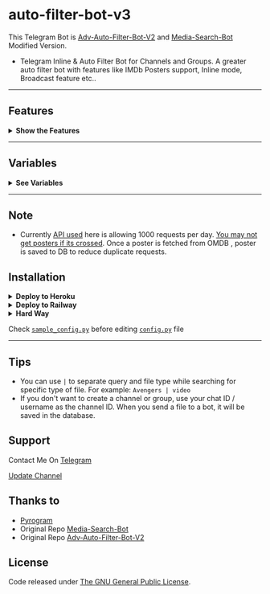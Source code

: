 # auto-filter-bot-v3
This Telegram Bot is [Adv-Auto-Filter-Bot-V2](https://github.com/CrazyBotsz/Adv-Auto-Filter-Bot-V2) and [Media-Search-Bot](https://github.com/Mahesh0253/Media-Search-bot) Modified Version.

- Telegram Inline & Auto Filter Bot for Channels and Groups. A greater auto filter bot with features like IMDb Posters support, Inline mode, Broadcast feature etc..

---

## Features

<details>
  <summary><b>Show the Features</b></summary>
<br/>

- Imdb posters for autofilter.
- Custom captions for your files.
- Index command to index all the files in a given channel (No ```USER_SESSION``` Required).
- Ability to Index Public Channels without being admin.
- Support Auto-Filter (Both in PM and in Groups)
- Once files saved in Database , exists until you manually deletes. (No Worry if post gets deleted from source channel.)
- Added Force subscribe (Only channel subscribes can use the bot)
- Ability to restrict groups(```AUTH_GROUPS```)

</details>

---

## Variables
<details>
  <summary><b>See Variables</b></summary>
<br/>

### Required Variables
* `BOT_TOKEN`: Create a bot using [@BotFather](https://telegram.dog/BotFather), and get the Telegram API token.
* `API_ID`: Get this value from [telegram.org](https://my.telegram.org/apps)
* `API_HASH`: Get this value from [telegram.org](https://my.telegram.org/apps)
* `CHANNELS`: Username or ID of channel or group. Separate multiple IDs by space
* `ADMINS`: Username or ID of Admin. Separate multiple Admins by space
* `ADMIN_ID`: Control BroadCast.
* `DATABASE_URI`: [mongoDB](https://www.mongodb.com) URI. Get this value from [mongoDB](https://www.mongodb.com). For more help watch this [video](https://youtu.be/nj-lJfkgb6w)
* `DATABASE_NAME`: Name of the database in [mongoDB](https://www.mongodb.com). For more help watch this [video](https://youtu.be/nj-lJfkgb6w)
* `BROADCAST`: Value should be `True` or `False`. Broadcast with Forward Tag or as Copy.(Without Forward Tag).
* `BROADCAST_CHANNEL`: ID of a Channel (user Notification).


## Optional Variables
* `OMDB_API_KEY`: OMBD_API_KEY to generate imdb poster for filter results.Get it from [omdbapi.com](http://www.omdbapi.com/apikey.aspx)
* `CUSTOM_FILE_CAPTION` : A custom caption for your files. You can format it with file_name, file_size, file_caption.(supports html formating)
Example: `<b>Join [TGBotsProJect](https://t.me/tgbotsproject) for more useful bots</b>\n\n<code>{file_name}</code>\nSize{file_size}\n{file_caption}.`
* `AUTH_GROUPS` : ID of groups which bot should work as autofilter, bot can only work in thease groups. If not given , bot can be used in any group.
* `COLLECTION_NAME`: Name of the collections. Defaults to Telegram_files. If you going to use same database, then use different collection name for each bot
* `CACHE_TIME`: The maximum amount of time in seconds that the result of the inline query may be cached on the server
* `USE_CAPTION_FILTER`: Whether bot should use captions to improve search results. (True/False)
* `AUTH_USERS`: Username or ID of users to give access of inline search. Separate multiple users by space. Leave it empty if you don't want to restrict bot usage.
* `FORCES_SUB`: ID of channel. Without subscribing this channel users cannot use bot.
* `START_MSG`: Welcome message for start command.

</details>

---

## Note
* Currently [API used](http://www.omdbapi.com) here is allowing 1000 requests per day. [You may not get posters if its crossed](https://t.me/ThankTelegram/910168). 
Once a poster is fetched from OMDB , poster is saved to DB to reduce duplicate requests.

## Installation

<details><summary><b>Deploy to Heroku</b></summary>
<p>
<br>
<a href="https://heroku.com/deploy?template=https://github.com/theseeker99/auto-filter-bot-v3.git">
  <img src="https://www.herokucdn.com/deploy/button.svg" alt="Deploy">
</a>
</p>
</details>

<details>
  <summary><b>Deploy to Railway</b></summary>
<br/>

<p align="left">
<a href="https://railway.app/new/template?template=https%3A%2F%2Fgithub.com%2FZauteKm%2Fauto-filter-bot-v3"
">
     <img height="30px" src="https://railway.app/button.svg">
  </a>
</p>

</a>
</p>

</details>

<details>
  <summary><b>Hard Way</b></summary>
<br/>

```bash
# Create virtual environment
python3 -m venv env

# Activate virtual environment
env\Scripts\activate.bat # For Windows
source env/bin/activate # For Linux or MacOS

# Install Packages
pip3 install -r requirements.txt

# Edit info.py with variables as given below then run bot
python3 bot.py
```

</details>

Check [`sample_config.py`](sample_config.py) before editing [`config.py`](config.py) file

---

## Tips
* You can use `|` to separate query and file type while searching for specific type of file. For example: `Avengers | video`
* If you don't want to create a channel or group, use your chat ID / username as the channel ID. When you send a file to a bot, it will be saved in the database.

## Support
Contact Me On [Telegram](https://t.me/zautebot)

[Update Channel](https://t.me/tgbotsproject)

## Thanks to 
* [Pyrogram](https://github.com/pyrogram/pyrogram)
* Original Repo [Media-Search-Bot](https://github.com/Mahesh0253/Media-Search-bot)
* Original Repo [Adv-Auto-Filter-Bot-V2](https://github.com/CrazyBotsz/Adv-Auto-Filter-Bot-V2)

## License
Code released under [The GNU General Public License](LICENSE).
